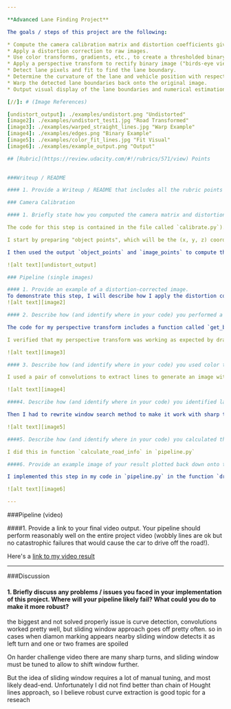 ```yaml
---

**Advanced Lane Finding Project**

The goals / steps of this project are the following:

* Compute the camera calibration matrix and distortion coefficients given a set of chessboard images.
* Apply a distortion correction to raw images.
* Use color transforms, gradients, etc., to create a thresholded binary image.
* Apply a perspective transform to rectify binary image ("birds-eye view").
* Detect lane pixels and fit to find the lane boundary.
* Determine the curvature of the lane and vehicle position with respect to center.
* Warp the detected lane boundaries back onto the original image.
* Output visual display of the lane boundaries and numerical estimation of lane curvature and vehicle position.

[//]: # (Image References)

[undistort_output]: ./examples/undistort.png "Undistorted"
[image2]: ./examples/undistort_test1.jpg "Road Transformed"
[image3]: ./examples/warped_straight_lines.jpg "Warp Example"
[image4]: ./examples/edges.png "Binary Example"
[image5]: ./examples/color_fit_lines.jpg "Fit Visual"
[image6]: ./examples/example_output.png "Output"

## [Rubric](https://review.udacity.com/#!/rubrics/571/view) Points
  

###Writeup / README

#### 1. Provide a Writeup / README that includes all the rubric points and how you addressed each one.  You can submit your writeup as markdown or pdf.  

### Camera Calibration

#### 1. Briefly state how you computed the camera matrix and distortion coefficients. Provide an example of a distortion corrected calibration image.

The code for this step is contained in the file called `calibrate.py`).  

I start by preparing "object points", which will be the (x, y, z) coordinates of the chessboard corners in the world. Here I am assuming the chessboard is fixed on the (x, y) plane at z=0, such that the object points are the same for each calibration image.  `image_points` will be appended with the (x, y) pixel position of each of the corners in the image plane with each successful chessboard detection.  

I then used the output `object_points` and `image_points` to compute the camera calibration and distortion coefficients using the `cv2.calibrateCamera()` function.  I applied this distortion correction to the test image using the `cv2.undistort()` function and obtained this result: 

![alt text][undistort_output]

### Pipeline (single images)

#### 1. Provide an example of a distortion-corrected image.
To demonstrate this step, I will describe how I apply the distortion correction to one of the test images like this one:
![alt text][image2]

#### 2. Describe how (and identify where in your code) you performed a perspective transform and provide an example of a transformed image.

The code for my perspective transform includes a function called `get_birdview()`, which appears in the file `pipeline.py` The `get_birdview()` function takes as inputs an image (`img`), I chose the hardcode the source points see method `get_persp_points`:

I verified that my perspective transform was working as expected by drawing the birdview of straight_lines.jpg alog with parallel lines (see `genereate_straight_lanes` method in pipeline.py).

![alt text][image3]

#### 3. Describe how (and identify where in your code) you used color transforms, gradients or other methods to create a thresholded binary image.  Provide an example of a binary image result.

I used a pair of convolutions to extract lines to generate an image with probabilities of lane position (see `get_lines` method in `pipeline.py`).  Here's an example of my output for this step.

![alt text][image4]

####4. Describe how (and identify where in your code) you identified lane-line pixels and fit their positions with a polynomial?

Then I had to rewrite window search method to make it work with sharp turns, and make it more noise robust and fit my lane lines with a 2nd order polynomial kinda like this (see `patches.py`):

![alt text][image5]

####5. Describe how (and identify where in your code) you calculated the radius of curvature of the lane and the position of the vehicle with respect to center.

I did this in function `calculate_road_info` in `pipeline.py`

####6. Provide an example image of your result plotted back down onto the road such that the lane area is identified clearly.

I implemented this step in my code in `pipeline.py` in the function `draw_marks()`.  Here is an example of my result on a test image:

![alt text][image6]

---
```


###Pipeline (video)

####1. Provide a link to your final video output.  Your pipeline should perform reasonably well on the entire project video (wobbly lines are ok but no catastrophic failures that would cause the car to drive off the road!).

Here's a [link to my video result](./project_video.mp4)

---

###Discussion

#### 1. Briefly discuss any problems / issues you faced in your implementation of this project.  Where will your pipeline likely fail?  What could you do to make it more robust?

the biggest and not solved properly issue is curve detection, convolutions worked pretty well, but sliding window approach goes off pretty often.
so in cases when diamon marking appears nearby sliding window detects it as left turn and one or two frames are spoiled

On harder challenge video there are many sharp turns, and sliding window must be tuned to allow to shift window further.

But the idea of sliding window requires a lot of manual tuning, and most likely dead-end. Unfortunately I did not find better than chain of Hought lines approach, so I believe robust curve extraction is good topic for a reseach
